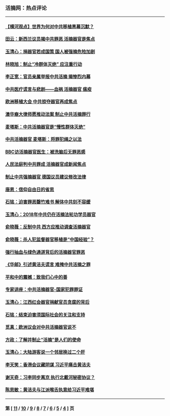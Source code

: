 ### 活摘网：热点评论
---
#### [【横河观点】世界为何对中共移植黑幕沉默？](../../pages/nf5879/n13244249.md?06240430) 
#### [田云：新西兰议员揭中共罪恶 活摘器官是焦点](../../pages/nf5879/n13070629.md?06240430) 
#### [玉清心：捐器官若成国策 国人被强摘危险加剧](../../pages/nf5879/n12802713.md?06240430) 
#### [林晓旭：制止“冷群体灭绝” 应注重行动](../../pages/nf5879/n12779736.md?06240430) 
#### [李正宽：官员亲属举报中共活摘 揭惨烈内幕](../../pages/nf5879/n12684490.md?06240430) 
#### [中共医疗谎言与悲剧——血祸 活摘器官 瘟疫](../../pages/nf5879/n12372103.md?06240430) 
#### [欧洲移植大会 中共掠夺器官再成焦点](../../pages/nf5879/n11538883.md?06240430) 
#### [澳华裔大律师愿推动法案 制止中共活摘罪行](../../pages/nf5879/n11377039.md?06240430) 
#### [麦塔斯：中共活摘器官是“慢性群体灭绝”](../../pages/nf5879/n11350529.md?06240430) 
#### [中共活摘器官 麦塔斯：将罪犯绳之以法](../../pages/nf5879/n11347973.md?06240430) 
#### [BBC访活摘器官医生：被洗脑后无罪恶感](../../pages/nf5879/n11335935.md?06240430) 
#### [人民法庭判中共罪成 活摘器官成新闻焦点](../../pages/nf5879/n11331578.md?06240430) 
#### [制止中共强摘器官 德国议员建议修改法律](../../pages/nf5879/n11249451.md?06240430) 
#### [唐恩：信仰自由日的省思](../../pages/nf5879/n11003525.md?06240430) 
#### [石铭：迫害罪恶罄竹难书  解体中共刻不容缓](../../pages/nf5879/n10942855.md?06240430) 
#### [玉清心：2018年中共仍在活摘法轮功学员器官](../../pages/nf5879/n10914646.md?06240430) 
#### [俞晓薇：反制中共 西方应推动调查活摘器官](../../pages/nf5879/n10794671.md?06240430) 
#### [俞晓薇：杀人犯监督器官移植是“中国经验”？](../../pages/nf5879/n10466427.md?06240430) 
#### [强行抽血与绿色通道背后的活摘器官罪恶](../../pages/nf5879/n10004708.md?06240430) 
#### [《华邮》引述黄洁夫谎言 难掩中共活摘之罪](../../pages/nf5879/n9642309.md?06240430) 
#### [平和中的震撼：致我们心中的善](../../pages/nf5879/n9021123.md?06240430) 
#### [专家讲座：中共活摘器官-国家犯罪罪证](../../pages/nf5879/n8828153.md?06240430) 
#### [玉清心：江西红会器官捐献官员贪腐的背后](../../pages/nf5879/n8522122.md?06240430) 
#### [石铭：结束迫害须国际社会的关注和支持](../../pages/nf5879/n8443497.md?06240430) 
#### [觅真：欧洲议会对中共活摘器官说不](../../pages/nf5879/n8337486.md?06240430) 
#### [方政：了解并制止“活摘”是人们的使命](../../pages/nf5879/n8329214.md?06240430) 
#### [玉清心：大陆游客说一个邻居换过二个肝](../../pages/nf5879/n8291404.md?06240430) 
#### [李天笑：香港会议藏阴谋 习近平痛击黄洁夫](../../pages/nf5879/n8241459.md?06240430) 
#### [谢天奇：习李同步离京 执行北戴河秘密协议？](../../pages/nf5879/n8230418.md?06240430) 
#### [陈思敏：黄洁夫与江派喉舌执意给习近平难堪](../../pages/nf5879/n8222166.md?06240430) 

---
#### 第 [ [11](./11.md?06240430) / [10](./10.md?06240430) / [9](./9.md?06240430) / [8](./8.md?06240430) / [7](./7.md?06240430) / [6](./6.md?06240430) / [5](./5.md?06240430) / [4](./4.md?06240430) ] 页
